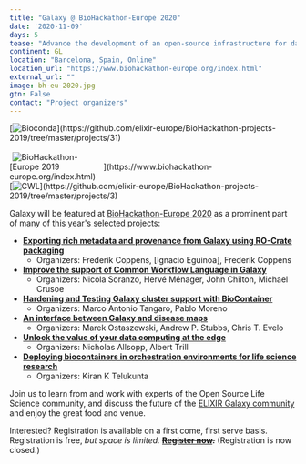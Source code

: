 ```yaml
---
title: "Galaxy @ BioHackathon-Europe 2020"
date: '2020-11-09'
days: 5
tease: "Advance the development of an open-source infrastructure for data integration"
continent: GL
location: "Barcelona, Spain, Online"
location_url: "https://www.biohackathon-europe.org/index.html"
external_url: ""
image: bh-eu-2020.jpg
gtn: False
contact: "Project organizers"
---
```


<div class="float-right">
[<img style="max-width: 160px" src="/src/images/logos/bioconda.png" alt="Bioconda" />](https://github.com/elixir-europe/BioHackathon-projects-2019/tree/master/projects/31)<br /><br />
[<img style="max-width: 160px" src="/src/events/2019-11-biohackathon-europe/bhlogo.png" alt="BioHackathon-Europe 2019" />](https://www.biohackathon-europe.org/index.html)<br />
[<img style="max-width: 160px" src="/src/images/logos/cwl-logo-small-trans.png" alt="CWL" />](https://github.com/elixir-europe/BioHackathon-projects-2019/tree/master/projects/3)<br />
</div>

Galaxy will be featured at [BioHackathon-Europe 2020](https://www.biohackathon-europe.org/index.html) as a prominent part of many of [this year's selected projects](https://www.biohackathon-europe.org/projects):

* **[Exporting rich metadata and provenance from Galaxy using RO-Crate packaging](https://github.com/elixir-europe/BioHackathon-projects-2020/tree/master/projects/14)**
  * Organizers: Frederik Coppens, [Ignacio Eguinoa], Frederik Coppens
* **[Improve the support of Common Workflow Language in Galaxy](https://github.com/elixir-europe/BioHackathon-projects-2020/tree/master/projects/17)**
  * Organizers: Nicola Soranzo, Hervé Ménager, John Chilton, Michael Crusoe
* **[Hardening and Testing Galaxy cluster support with BioContainer](https://github.com/elixir-europe/BioHackathon-projects-2020/tree/master/projects/18)**
  * Organizers: Marco Antonio Tangaro, Pablo Moreno
* **[An interface between Galaxy and disease maps](https://github.com/elixir-europe/BioHackathon-projects-2020/tree/master/projects/27)**
  * Organizers: Marek Ostaszewski, Andrew P. Stubbs, Chris T. Evelo
* **[Unlock the value of your data computing at the edge](https://github.com/elixir-europe/BioHackathon-projects-2020/blob/6033058e50abee7374ceead14d5ad0b43121da46/projects/39/README.md)**
  * Organizers: Nicholas Allsopp, Albert Trill
* **[Deploying biocontainers in orchestration environments for life science research](https://github.com/elixir-europe/BioHackathon-projects-2020/blob/6033058e50abee7374ceead14d5ad0b43121da46/projects/31/README.md)**
  * Organizers: Kiran K Telukunta

Join us to learn from and work with experts of the Open Source Life Science community, and discuss the future of the [ELIXIR Galaxy community](https://elixir-europe.org/communities/galaxy) and enjoy the great food and venue.

Interested? Registration is available on a first come, first serve basis. Registration is free, *but space is limited.*  ~~**[Register now](https://www.biohackathon-europe.org/registration.html).**~~ (Registration is now closed.)


